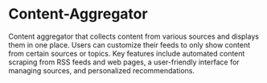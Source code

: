 # Content-Aggregator
Content aggregator that collects content from various sources and displays them in one place. Users can customize their feeds to only show content from certain sources or topics. Key features include automated content scraping from RSS feeds and web pages, a user-friendly interface for managing sources, and personalized recommendations.
